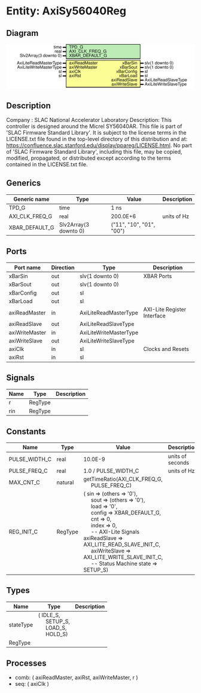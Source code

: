 # Entity: AxiSy56040Reg

## Diagram

![Diagram](AxiSy56040Reg.svg "Diagram")
## Description

Company    : SLAC National Accelerator Laboratory
Description: This controller is designed around the Micrel SY56040AR.
This file is part of 'SLAC Firmware Standard Library'.
It is subject to the license terms in the LICENSE.txt file found in the
top-level directory of this distribution and at:
   https://confluence.slac.stanford.edu/display/ppareg/LICENSE.html.
No part of 'SLAC Firmware Standard Library', including this file,
may be copied, modified, propagated, or distributed except according to
the terms contained in the LICENSE.txt file.
## Generics

| Generic name   | Type                  | Value                    | Description |
| -------------- | --------------------- | ------------------------ | ----------- |
| TPD_G          | time                  | 1 ns                     |             |
| AXI_CLK_FREQ_G | real                  | 200.0E+6                 | units of Hz |
| XBAR_DEFAULT_G | Slv2Array(3 downto 0) | ("11", "10", "01", "00") |             |
## Ports

| Port name      | Direction | Type                   | Description                 |
| -------------- | --------- | ---------------------- | --------------------------- |
| xBarSin        | out       | slv(1 downto 0)        | XBAR Ports                  |
| xBarSout       | out       | slv(1 downto 0)        |                             |
| xBarConfig     | out       | sl                     |                             |
| xBarLoad       | out       | sl                     |                             |
| axiReadMaster  | in        | AxiLiteReadMasterType  | AXI-Lite Register Interface |
| axiReadSlave   | out       | AxiLiteReadSlaveType   |                             |
| axiWriteMaster | in        | AxiLiteWriteMasterType |                             |
| axiWriteSlave  | out       | AxiLiteWriteSlaveType  |                             |
| axiClk         | in        | sl                     | Clocks and Resets           |
| axiRst         | in        | sl                     |                             |
## Signals

| Name | Type    | Description |
| ---- | ------- | ----------- |
| r    | RegType |             |
| rin  | RegType |             |
## Constants

| Name          | Type    | Value                                                                                                                                                                                                                                                                                                                                                                                                                                                                                                                                                                                                                                                                                              | Description      |
| ------------- | ------- | -------------------------------------------------------------------------------------------------------------------------------------------------------------------------------------------------------------------------------------------------------------------------------------------------------------------------------------------------------------------------------------------------------------------------------------------------------------------------------------------------------------------------------------------------------------------------------------------------------------------------------------------------------------------------------------------------- | ---------------- |
| PULSE_WIDTH_C | real    |  10.0E-9                                                                                                                                                                                                                                                                                                                                                                                                                                                                                                                                                                                                                                                                                           | units of seconds |
| PULSE_FREQ_C  | real    |  1.0 / PULSE_WIDTH_C                                                                                                                                                                                                                                                                                                                                                                                                                                                                                                                                                                                                                                                                               | units of Hz      |
| MAX_CNT_C     | natural |  getTimeRatio(AXI_CLK_FREQ_G,<br><span style="padding-left:20px"> PULSE_FREQ_C)                                                                                                                                                                                                                                                                                                                                                                                                                                                                                                                                                                                                                    |                  |
| REG_INIT_C    | RegType |  (       sin           => (others => '0'),<br><span style="padding-left:20px">       sout          => (others => '0'),<br><span style="padding-left:20px">       load          => '0',<br><span style="padding-left:20px">       config        => XBAR_DEFAULT_G,<br><span style="padding-left:20px">       cnt           => 0,<br><span style="padding-left:20px">       index         => 0,<br><span style="padding-left:20px">       -- AXI-Lite Signals       axiReadSlave  => AXI_LITE_READ_SLAVE_INIT_C,<br><span style="padding-left:20px">       axiWriteSlave => AXI_LITE_WRITE_SLAVE_INIT_C,<br><span style="padding-left:20px">       -- Status Machine       state         => SETUP_S) |                  |
## Types

| Name      | Type                                                                                                                                            | Description |
| --------- | ----------------------------------------------------------------------------------------------------------------------------------------------- | ----------- |
| stateType | ( IDLE_S,<br><span style="padding-left:20px"> SETUP_S,<br><span style="padding-left:20px"> LOAD_S,<br><span style="padding-left:20px"> HOLD_S)  |             |
| RegType   |                                                                                                                                                 |             |
## Processes
- comb: ( axiReadMaster, axiRst, axiWriteMaster, r )
- seq: ( axiClk )
